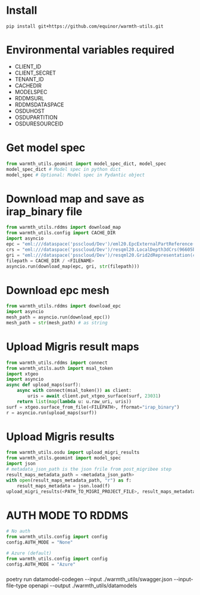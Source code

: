 # Install
`pip install git+https://github.com/equinor/warmth-utils.git`

# Environmental variables required
- CLIENT_ID
- CLIENT_SECRET
- TENANT_ID
- CACHEDIR
- MODELSPEC
- RDDMSURL
- RDDMSDATASPACE
- OSDUHOST
- OSDUPARTITION
- OSDURESOURCEID

# Get model spec
```python
from warmth_utils.geomint import model_spec_dict, model_spec
model_spec_dict # Model spec in python dict
model_spec # Optional: Model spec in Pydantic object
```
# Download map and save as irap_binary file
```python
from warmth_utils.rddms import download_map
from warmth_utils.config import CACHE_DIR
import asyncio
epc = "eml:///dataspace('psscloud/Dev')/eml20.EpcExternalPartReference(004fa1b4-cf6e-4b35-a933-2f98d1430c8d)"
crs = "eml:///dataspace('psscloud/Dev')/resqml20.LocalDepth3dCrs(96605b7a-5f14-4de8-9548-c59887d8964c)"
gri = "eml:///dataspace('psscloud/Dev')/resqml20.Grid2dRepresentation(ccc012b4-d095-4c39-9c9a-18f8ecfbc92e)"
filepath = CACHE_DIR / <FILENAME>
asyncio.run(download_map(epc, gri, str(filepath)))
```

# Download epc mesh
```python
from warmth_utils.rddms import download_epc
import asyncio
mesh_path = asyncio.run(download_epc())
mesh_path = str(mesh_path) # as string
```

# Upload Migris result maps
```python
from warmth_utils.rddms import connect
from warmth_utils.auth import msal_token
import xtgeo
import asyncio
async def upload_maps(surf):
    async with connect(msal_token()) as client:
        uris = await client.put_xtgeo_surface(surf, 23031)
    return list(map(lambda u: u.raw_uri, uris))
surf = xtgeo.surface_from_file(<FILEPATH>, fformat="irap_binary")
r = asyncio.run(upload_maps(surf))
```

# Upload Migris results
```python
from warmth_utils.osdu import upload_migri_results
from warmth_utils.geomint import model_spec
import json
# metadata_json_path is the json frile from post_migribee step
result_maps_metadata_path = <metadata_json_path>
with open(result_maps_metadata_path, "r") as f:
    result_maps_metadata = json.load(f)
upload_migri_results(<PATH_TO_MIGRI_PROJECT_FILE>, result_maps_metadata)
```

# AUTH MODE TO RDDMS
```python
# No auth
from warmth_utils.config import config
config.AUTH_MODE = "None"

# Azure (default)
from warmth_utils.config import config
config.AUTH_MODE = "Azure"
```

###
poetry run datamodel-codegen  --input ./warmth_utils/swagger.json --input-file-type openapi --output ./warmth_utils/datamodels

